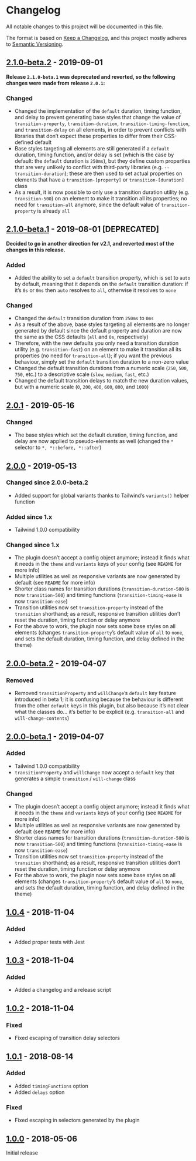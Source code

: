 # Changelog

All notable changes to this project will be documented in this file.

The format is based on [Keep a Changelog](https://keepachangelog.com/en/1.0.0/),
and this project mostly adheres to [Semantic Versioning](https://semver.org/spec/v2.0.0.html).

## [2.1.0-beta.2] - 2019-09-01

**Release `2.1.0-beta.1` was deprecated and reverted, so the following changes were made from release `2.0.1`:**

### Changed
- Changed the implementation of the `default` duration, timing function, and delay to prevent generating base styles that change the value of `transition-property`, `transition-duration`, `transition-timing-function`, and `transition-delay` on all elements, in order to prevent conflicts with libraries that don’t expect these properties to differ from their CSS-defined default
- Base styles targeting all elements are still generated if a `default` duration, timing function, and/or delay is set (which is the case by default: the `default` duration is `250ms`), but they define custom properties that are very unlikely to conflict with third-party libraries (e.g. `--transition-duration`); these are then used to set actual properties on elements that have a `transition-[property]` or `transition-[duration]` class
- As a result, it is now possible to only use a transition duration utility (e.g. `transition-500`) on an element to make it transition all its properties; no need for `transition-all` anymore, since the default value of `transition-property` is already `all`

## [2.1.0-beta.1] - 2019-08-01 [DEPRECATED]

**Decided to go in another direction for v2.1, and reverted most of the changes in this release.**

### Added
- Added the ability to set a `default` transition property, which is set to `auto` by default, meaning that it depends on the `default` transition duration: if it’s `0s` or `0ms` then `auto` resolves to `all`, otherwise it resolves to `none`

### Changed
- Changed the `default` transition duration from `250ms` to `0ms`
- As a result of the above, base styles targeting all elements are no longer generated by default since the default property and duration are now the same as the CSS defaults (`all` and `0s`, respectively)
- Therefore, with the new defaults you only need a transition duration utility (e.g. `transition-fast`) on an element to make it transition all its properties (no need for `transition-all`); if you want the previous behaviour, simply set the `default` transition duration to a non-zero value
- Changed the default transition durations from a numeric scale (`250`, `500`, `750`, etc.) to a descriptive scale (`slow`, `medium`, `fast`, etc.)
- Changed the default transition delays to match the new duration values, but with a numeric scale (`0`, `200`, `400`, `600`, `800`, and `1000`)

## [2.0.1] - 2019-05-16

### Changed
- The base styles which set the default duration, timing function, and delay are now applied to pseudo-elements as well (changed the `*` selector to `*, *::before, *::after`)

## [2.0.0] - 2019-05-13

### Changed since 2.0.0-beta.2
- Added support for global variants thanks to Tailwind’s `variants()` helper function

### Added since 1.x
- Tailwind 1.0.0 compatibility

### Changed since 1.x
- The plugin doesn’t accept a config object anymore; instead it finds what it needs in the `theme` and `variants` keys of your config (see `README` for more info)
- Multiple utilities as well as responsive variants are now generated by default (see `README` for more info)
- Shorter class names for transition durations (`transition-duration-500` is now `transition-500`) and timing functions (`transition-timing-ease` is now `transition-ease`)
- Transition utilities now set `transition-property` instead of the `transition` shorthand; as a result, responsive transition utilities don’t reset the duration, timing function or delay anymore
- For the above to work, the plugin now sets some base styles on all elements (changes `transition-property`’s default value of `all` to `none`, and sets the default duration, timing function, and delay defined in the theme)

## [2.0.0-beta.2] - 2019-04-07

### Removed
- Removed `transitionProperty` and `willChange`’s `default` key feature introduced in beta 1; it is confusing because the behaviour is different from the other `default` keys in this plugin, but also because it’s not clear what the classes do... it’s better to be explicit (e.g. `transition-all` and `will-change-contents`)

## [2.0.0-beta.1] - 2019-04-07

### Added
- Tailwind 1.0.0 compatibility
- `transitionProperty` and `willChange` now accept a `default` key that generates a simple `transition` / `will-change` class

### Changed
- The plugin doesn’t accept a config object anymore; instead it finds what it needs in the `theme` and `variants` keys of your config (see `README` for more info)
- Multiple utilities as well as responsive variants are now generated by default (see `README` for more info)
- Shorter class names for transition durations (`transition-duration-500` is now `transition-500`) and timing functions (`transition-timing-ease` is now `transition-ease`)
- Transition utilities now set `transition-property` instead of the `transition` shorthand; as a result, responsive transition utilities don’t reset the duration, timing function or delay anymore
- For the above to work, the plugin now sets some base styles on all elements (changes `transition-property`’s default value of `all` to `none`, and sets the default duration, timing function, and delay defined in the theme)

## [1.0.4] - 2018-11-04

### Added
- Added proper tests with Jest

## [1.0.3] - 2018-11-04

### Added
- Added a changelog and a release script

## [1.0.2] - 2018-11-04

### Fixed
- Fixed escaping of transition delay selectors

## [1.0.1] - 2018-08-14

### Added
- Added `timingFunctions` option
- Added `delays` option

### Fixed
- Fixed escaping in selectors generated by the plugin

## [1.0.0] - 2018-05-06

Initial release

[Unreleased]: https://github.com/benface/tailwindcss-transitions/compare/v2.1.0-beta.2...HEAD
[2.1.0-beta.2]: https://github.com/benface/tailwindcss-transitions/compare/v2.0.1...v2.1.0-beta.2
[2.1.0-beta.1]: https://github.com/benface/tailwindcss-transitions/compare/v2.0.1...v2.1.0-beta.1
[2.0.1]: https://github.com/benface/tailwindcss-transitions/compare/v2.0.0...v2.0.1
[2.0.0]: https://github.com/benface/tailwindcss-transitions/compare/v2.0.0-beta.2...v2.0.0
[2.0.0-beta.2]: https://github.com/benface/tailwindcss-transitions/compare/v2.0.0-beta.1...v2.0.0-beta.2
[2.0.0-beta.1]: https://github.com/benface/tailwindcss-transitions/compare/v1.0.4...v2.0.0-beta.1
[1.0.4]: https://github.com/benface/tailwindcss-transitions/compare/v1.0.3...v1.0.4
[1.0.3]: https://github.com/benface/tailwindcss-transitions/compare/v1.0.2...v1.0.3
[1.0.2]: https://github.com/benface/tailwindcss-transitions/compare/v1.0.1...v1.0.2
[1.0.1]: https://github.com/benface/tailwindcss-transitions/compare/v1.0.0...v1.0.1
[1.0.0]: https://github.com/benface/tailwindcss-transitions/releases/tag/v1.0.0
